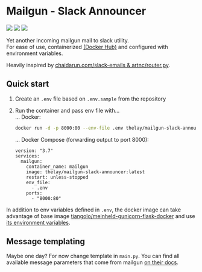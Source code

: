 # Mailgun - Slack Announcer
[<img src="https://img.shields.io/badge/dockerhub-images-green.svg?logo=Docker">](https://hub.docker.com/r/thelay/mailgun-slack-announcer/)
[<img src="https://img.shields.io/badge/github-repository-green.svg?logo=Github">](https://github.com/the-lay/mailgun-slack-announcer)
[<img src="https://github.com/the-lay/mailgun-slack-announcer/actions/workflows/dockerhub_publish.yml/badge.svg?branch=main">](https://github.com/the-lay/mailgun-slack-announcer/actions/workflows/dockerhub_publish.yml)

Yet another incoming mailgun mail to slack utility.  
For ease of use, containerized [(Docker Hub)](https://hub.docker.com/r/thelay/mailgun-slack-announcer/) 
and configured with environment variables.

Heavily inspired by [chaidarun.com/slack-emails & artnc/router.py](https://chaidarun.com/slack-emails).

## Quick start

1. Create an `.env` file based on `.env.sample` from the repository
2. Run the container and pass env file with...  
    ... Docker:
    ```bash
    docker run -d -p 8000:80 --env-file .env thelay/mailgun-slack-announcer:latest
    ```

    ... Docker Compose (forwarding output to port 8000): 
    ```docker-compose
    version: "3.7"
    services:
      mailgun:
        container_name: mailgun
        image: thelay/mailgun-slack-announcer:latest
        restart: unless-stopped
        env_file:
          - .env
        ports:
          - "8000:80"
    ```

In addition to env variables defined in `.env`, the docker image can take advantage of base image 
[tiangolo/meinheld-gunicorn-flask-docker](https://github.com/tiangolo/meinheld-gunicorn-flask-docker)
and use
[its environment variables](https://github.com/tiangolo/meinheld-gunicorn-flask-docker#environment-variables).

## Message templating
Maybe one day? For now change template in `main.py`.
You can find all available message parameters that come from mailgun [on their docs](https://documentation.mailgun.com/en/latest/user_manual.html#parsed-messages-parameters).
